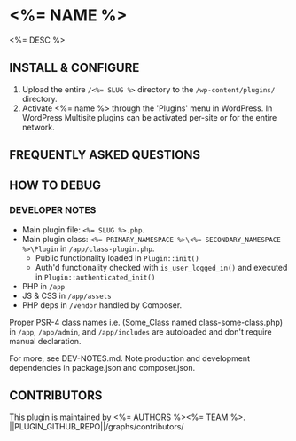 # <%= NAME %>

<%= DESC %>

## INSTALL & CONFIGURE
1. Upload the entire `/<%= SLUG %>` directory to the `/wp-content/plugins/` directory.
2. Activate <%= name %> through the 'Plugins' menu in WordPress. In WordPress Multisite plugins can be activated 
per-site or for the entire network.

## FREQUENTLY ASKED QUESTIONS

## HOW TO DEBUG

### DEVELOPER NOTES
* Main plugin file: `<%= SLUG %>.php`.
* Main plugin class: `<%= PRIMARY_NAMESPACE %>\<%= SECONDARY_NAMESPACE %>\Plugin` in `/app/class-plugin.php`.
	* Public functionality loaded in `Plugin::init()`
	* Auth'd functionality checked with `is_user_logged_in()` and executed in `Plugin::authenticated_init()`
* PHP in `/app`
* JS & CSS in `/app/assets`
* PHP deps in `/vendor` handled by Composer.

Proper PSR-4 class names i.e. (Some_Class named class-some-class.php) in `/app`, `/app/admin`, and `/app/includes` 
are autoloaded and don't require manual declaration.

For more, see DEV-NOTES.md. Note production and development dependencies in package.json and composer.json.

## CONTRIBUTORS

This plugin is maintained by <%= AUTHORS %><%= TEAM %>.
||PLUGIN_GITHUB_REPO||/graphs/contributors/